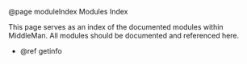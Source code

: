 @page moduleIndex Modules Index

This page serves as an index of the documented modules within MiddleMan. All modules
should be documented and referenced here.

*   @ref getinfo
